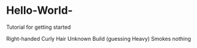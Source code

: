 # Hello-World-
Tutorial for getting started

Right-handed
Curly Hair
Unknown Build (guessing Heavy)
Smokes nothing
